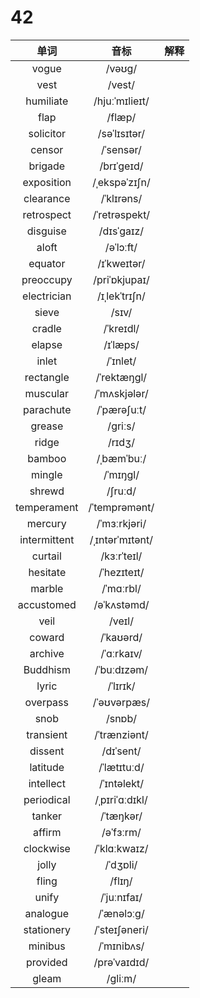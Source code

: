 # 42

|     单词     |      音标       | 解释 |
| :----------: | :-------------: | :--: |
|    vogue     |     /vəʊɡ/      |      |
|     vest     |     /vest/      |      |
|  humiliate   | /hjuːˈmɪlieɪt/  |      |
|     flap     |     /flæp/      |      |
|  solicitor   |  /səˈlɪsɪtər/   |      |
|    censor    |    /ˈsensər/    |      |
|   brigade    |   /brɪˈɡeɪd/    |      |
|  exposition  |  /ˌekspəˈzɪʃn/  |      |
|  clearance   |   /ˈklɪrəns/    |      |
|  retrospect  |  /ˈretrəspekt/  |      |
|   disguise   |   /dɪsˈɡaɪz/    |      |
|    aloft     |    /əˈlɔːft/    |      |
|   equator    |   /ɪˈkweɪtər/   |      |
|  preoccupy   |  /priˈɒkjupaɪ/  |      |
| electrician  |  /ɪˌlekˈtrɪʃn/  |      |
|    sieve     |      /sɪv/      |      |
|    cradle    |    /ˈkreɪdl/    |      |
|    elapse    |    /ɪˈlæps/     |      |
|    inlet     |    /ˈɪnlet/     |      |
|  rectangle   |   /ˈrektæŋɡl/   |      |
|   muscular   |  /ˈmʌskjələr/   |      |
|  parachute   |   /ˈpærəʃuːt/   |      |
|    grease    |     /ɡriːs/     |      |
|    ridge     |     /rɪdʒ/      |      |
|    bamboo    |   /ˌbæmˈbuː/    |      |
|    mingle    |    /ˈmɪŋɡl/     |      |
|    shrewd    |     /ʃruːd/     |      |
| temperament  |  /ˈtemprəmənt/  |      |
|   mercury    |  /ˈmɜːrkjəri/   |      |
| intermittent | /ˌɪntərˈmɪtənt/ |      |
|   curtail    |   /kɜːrˈteɪl/   |      |
|   hesitate   |   /ˈhezɪteɪt/   |      |
|    marble    |    /ˈmɑːrbl/    |      |
|  accustomed  |   /əˈkʌstəmd/   |      |
|     veil     |     /veɪl/      |      |
|    coward    |    /ˈkaʊərd/    |      |
|   archive    |   /ˈɑːrkaɪv/    |      |
|   Buddhism   |   /ˈbuːdɪzəm/   |      |
|    lyric     |    /ˈlɪrɪk/     |      |
|   overpass   |   /ˈəʊvərpæs/   |      |
|     snob     |     /snɒb/      |      |
|  transient   |  /ˈtrænziənt/   |      |
|   dissent    |    /dɪˈsent/    |      |
|   latitude   |   /ˈlætɪtuːd/   |      |
|  intellect   |   /ˈɪntəlekt/   |      |
|  periodical  | /ˌpɪriˈɑːdɪkl/  |      |
|    tanker    |    /ˈtæŋkər/    |      |
|    affirm    |    /əˈfɜːrm/    |      |
|  clockwise   |  /ˈklɑːkwaɪz/   |      |
|    jolly     |    /ˈdʒɒli/     |      |
|    fling     |     /flɪŋ/      |      |
|    unify     |   /ˈjuːnɪfaɪ/   |      |
|   analogue   |   /ˈænəlɔːɡ/    |      |
|  stationery  |  /ˈsteɪʃəneri/  |      |
|   minibus    |   /ˈmɪnibʌs/    |      |
|   provided   |  /prəˈvaɪdɪd/   |      |
|    gleam     |     /ɡliːm/     |      |